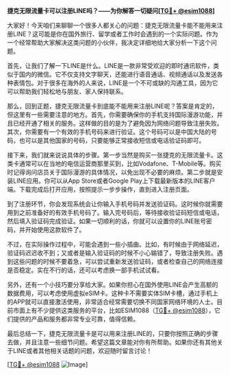 **捷克无限流量卡可以注册LINE吗？——为你解答一切疑问[[TG💪+ @esim1088](https://t.me/s/esim1088)]**

大家好！今天咱们来聊聊一个很多人都关心的问题：捷克无限流量卡能不能用来注册LINE？这可能是你在国外旅行、留学或者工作时会遇到的一个实际问题。作为一个经常帮助大家解决这类问题的小伙伴，我决定详细地给大家分析一下这个问题。

首先，让我们了解一下LINE是什么。LINE是一款非常受欢迎的即时通讯软件，类似于国内的微信。它不仅支持文字聊天，还能进行语音通话、视频通话以及发送各种表情包。对于很多在海外的人来说，LINE是一个不可或缺的沟通工具，因为它可以帮助我们轻松地与朋友、家人保持联系。

那么，回到正题，捷克无限流量卡到底能不能用来注册LINE呢？答案是肯定的，但这里有一些需要注意的地方。首先，你需要确保你的手机支持国际漫游功能，并且已经开通了相关的服务。这样做的目的是为了避免因为网络问题导致注册失败。其次，你需要有一个有效的手机号码来进行验证。这个号码可以是中国大陆的号码，也可以是其他国家的号码，只要能够正常接收短信或电话验证码即可。

接下来，我们就来说说具体的步骤。第一步当然是购买一张捷克的无限流量卡。这类卡通常可以在当地的电信运营商那里买到，比如Vodafone、T-Mobile等。购买时记得询问店员关于国际漫游的具体情况，以免出现不必要的麻烦。第二步就是安装LINE应用。你可以从App Store或者Google Play上下载最新版本的LINE客户端。下载完成后打开应用，按照提示一步步操作，直到进入注册页面。

到了注册环节，你会发现系统会让你输入手机号码并发送验证码。这时候你就需要用到之前准备好的有效手机号码了。输入完号码后，等待接收验证码短信或电话，然后填入验证码完成验证。如果一切顺利的话，你就可以设置你的LINE账号密码，并开始使用这款软件了。

不过，在实际操作过程中，可能会遇到一些小插曲。比如，有时候由于网络延迟，验证码迟迟收不到；又或者是输入验证码的时候不小心输错了，导致注册失败。遇到这些问题的时候不要着急，可以尝试重新发送验证码，或者检查自己的网络连接是否稳定。实在不行的话，还可以考虑换一部手机试试看。

另外，还有一个小技巧要分享给大家。如果你担心在国外使用LINE会产生高额的数据费用，可以考虑使用虚拟eSIM卡。这种卡不需要实体SIM卡槽，通过手机上的APP就可以直接激活使用，非常适合经常需要切换不同国家网络环境的人士。目前市面上有不少提供这类服务的平台，比如ESIM1088（[TG💪+ @esim1088](https://t.me/s/esim1088)），它们提供的产品和服务都非常专业可靠，值得信赖。

最后总结一下，捷克无限流量卡是可以用来注册LINE的，只要你按照正确的步骤去做，并且注意一些细节问题。希望这篇文章能对你有所帮助。如果你还有其他关于LINE或者其他相关话题的问题，欢迎随时留言讨论！

[[TG💪+ @esim1088](https://t.me/s/esim1088) ![Image](https://i.postimg.cc/4NQfJmqS/Snipaste-2025-05-13-00-14-12.png)]